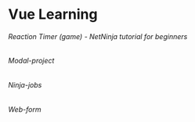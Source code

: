# Vue Learning

###### Reaction Timer (game) - NetNinja tutorial for beginners

###### Modal-project

###### Ninja-jobs

###### Web-form
